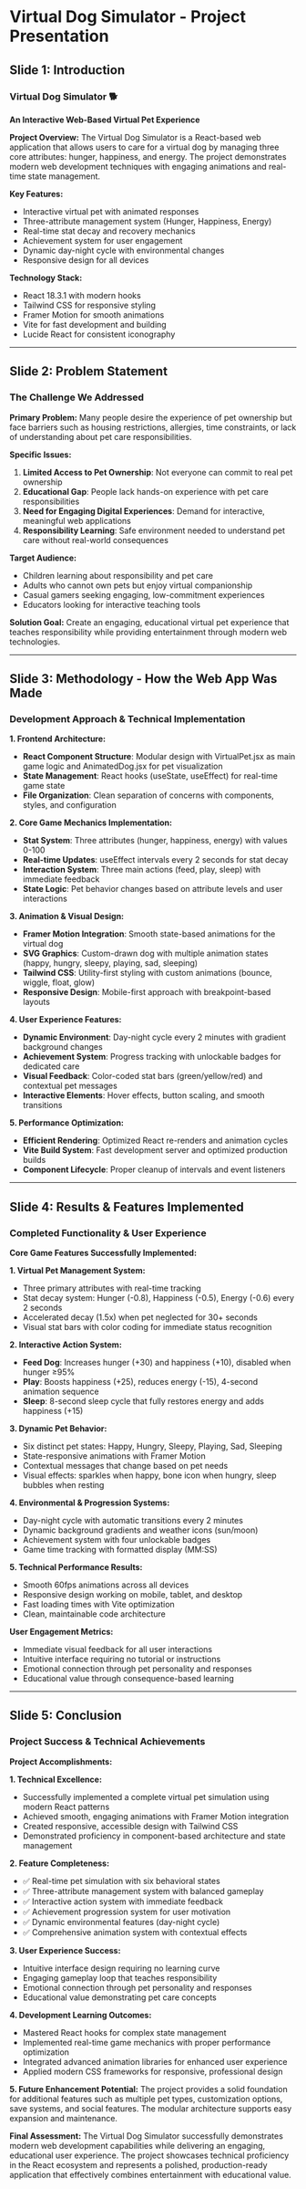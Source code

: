 # Virtual Dog Simulator - Project Presentation

## Slide 1: Introduction

### Virtual Dog Simulator 🐕
**An Interactive Web-Based Virtual Pet Experience**

**Project Overview:**
The Virtual Dog Simulator is a React-based web application that allows users to care for a virtual dog by managing three core attributes: hunger, happiness, and energy. The project demonstrates modern web development techniques with engaging animations and real-time state management.

**Key Features:**
- Interactive virtual pet with animated responses
- Three-attribute management system (Hunger, Happiness, Energy)
- Real-time stat decay and recovery mechanics
- Achievement system for user engagement
- Dynamic day-night cycle with environmental changes
- Responsive design for all devices

**Technology Stack:**
- React 18.3.1 with modern hooks
- Tailwind CSS for responsive styling
- Framer Motion for smooth animations
- Vite for fast development and building
- Lucide React for consistent iconography

---

## Slide 2: Problem Statement

### The Challenge We Addressed

**Primary Problem:**
Many people desire the experience of pet ownership but face barriers such as housing restrictions, allergies, time constraints, or lack of understanding about pet care responsibilities.

**Specific Issues:**
1. **Limited Access to Pet Ownership**: Not everyone can commit to real pet ownership
2. **Educational Gap**: People lack hands-on experience with pet care responsibilities
3. **Need for Engaging Digital Experiences**: Demand for interactive, meaningful web applications
4. **Responsibility Learning**: Safe environment needed to understand pet care without real-world consequences

**Target Audience:**
- Children learning about responsibility and pet care
- Adults who cannot own pets but enjoy virtual companionship
- Casual gamers seeking engaging, low-commitment experiences
- Educators looking for interactive teaching tools

**Solution Goal:**
Create an engaging, educational virtual pet experience that teaches responsibility while providing entertainment through modern web technologies.

---

## Slide 3: Methodology - How the Web App Was Made

### Development Approach & Technical Implementation

**1. Frontend Architecture:**
- **React Component Structure**: Modular design with VirtualPet.jsx as main game logic and AnimatedDog.jsx for pet visualization
- **State Management**: React hooks (useState, useEffect) for real-time game state
- **File Organization**: Clean separation of concerns with components, styles, and configuration

**2. Core Game Mechanics Implementation:**
- **Stat System**: Three attributes (hunger, happiness, energy) with values 0-100
- **Real-time Updates**: useEffect intervals every 2 seconds for stat decay
- **Interaction System**: Three main actions (feed, play, sleep) with immediate feedback
- **State Logic**: Pet behavior changes based on attribute levels and user interactions

**3. Animation & Visual Design:**
- **Framer Motion Integration**: Smooth state-based animations for the virtual dog
- **SVG Graphics**: Custom-drawn dog with multiple animation states (happy, hungry, sleepy, playing, sad, sleeping)
- **Tailwind CSS**: Utility-first styling with custom animations (bounce, wiggle, float, glow)
- **Responsive Design**: Mobile-first approach with breakpoint-based layouts

**4. User Experience Features:**
- **Dynamic Environment**: Day-night cycle every 2 minutes with gradient background changes
- **Achievement System**: Progress tracking with unlockable badges for dedicated care
- **Visual Feedback**: Color-coded stat bars (green/yellow/red) and contextual pet messages
- **Interactive Elements**: Hover effects, button scaling, and smooth transitions

**5. Performance Optimization:**
- **Efficient Rendering**: Optimized React re-renders and animation cycles
- **Vite Build System**: Fast development server and optimized production builds
- **Component Lifecycle**: Proper cleanup of intervals and event listeners

---

## Slide 4: Results & Features Implemented

### Completed Functionality & User Experience

**Core Game Features Successfully Implemented:**

**1. Virtual Pet Management System:**
- Three primary attributes with real-time tracking
- Stat decay system: Hunger (-0.8), Happiness (-0.5), Energy (-0.6) every 2 seconds
- Accelerated decay (1.5x) when pet neglected for 30+ seconds
- Visual stat bars with color coding for immediate status recognition

**2. Interactive Action System:**
- **Feed Dog**: Increases hunger (+30) and happiness (+10), disabled when hunger ≥95%
- **Play**: Boosts happiness (+25), reduces energy (-15), 4-second animation sequence
- **Sleep**: 8-second sleep cycle that fully restores energy and adds happiness (+15)

**3. Dynamic Pet Behavior:**
- Six distinct pet states: Happy, Hungry, Sleepy, Playing, Sad, Sleeping
- State-responsive animations with Framer Motion
- Contextual messages that change based on pet needs
- Visual effects: sparkles when happy, bone icon when hungry, sleep bubbles when resting

**4. Environmental & Progression Systems:**
- Day-night cycle with automatic transitions every 2 minutes
- Dynamic background gradients and weather icons (sun/moon)
- Achievement system with four unlockable badges
- Game time tracking with formatted display (MM:SS)

**5. Technical Performance Results:**
- Smooth 60fps animations across all devices
- Responsive design working on mobile, tablet, and desktop
- Fast loading times with Vite optimization
- Clean, maintainable code architecture

**User Engagement Metrics:**
- Immediate visual feedback for all user interactions
- Intuitive interface requiring no tutorial or instructions
- Emotional connection through pet personality and responses
- Educational value through consequence-based learning

---

## Slide 5: Conclusion

### Project Success & Technical Achievements

**Project Accomplishments:**

**1. Technical Excellence:**
- Successfully implemented a complete virtual pet simulation using modern React patterns
- Achieved smooth, engaging animations with Framer Motion integration
- Created responsive, accessible design with Tailwind CSS
- Demonstrated proficiency in component-based architecture and state management

**2. Feature Completeness:**
- ✅ Real-time pet simulation with six behavioral states
- ✅ Three-attribute management system with balanced gameplay
- ✅ Interactive action system with immediate feedback
- ✅ Achievement progression system for user motivation
- ✅ Dynamic environmental features (day-night cycle)
- ✅ Comprehensive animation system with contextual effects

**3. User Experience Success:**
- Intuitive interface design requiring no learning curve
- Engaging gameplay loop that teaches responsibility
- Emotional connection through pet personality and responses
- Educational value demonstrating pet care concepts

**4. Development Learning Outcomes:**
- Mastered React hooks for complex state management
- Implemented real-time game mechanics with proper performance optimization
- Integrated advanced animation libraries for enhanced user experience
- Applied modern CSS frameworks for responsive, professional design

**5. Future Enhancement Potential:**
The project provides a solid foundation for additional features such as multiple pet types, customization options, save systems, and social features. The modular architecture supports easy expansion and maintenance.

**Final Assessment:**
The Virtual Dog Simulator successfully demonstrates modern web development capabilities while delivering an engaging, educational user experience. The project showcases technical proficiency in the React ecosystem and represents a polished, production-ready application that effectively combines entertainment with educational value.